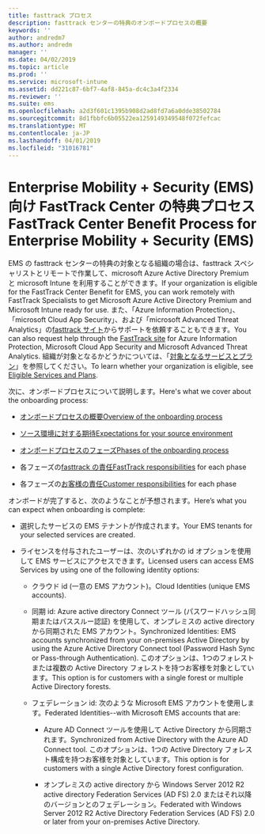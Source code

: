 ```yaml
---
title: fasttrack プロセス
description: fasttrack センターの特典のオンボードプロセスの概要
keywords: ''
author: andredm7
ms.author: andredm
manager: ''
ms.date: 04/02/2019
ms.topic: article
ms.prod: ''
ms.service: microsoft-intune
ms.assetid: dd221c87-6bf7-4af8-845a-dc4c3a4f2334
ms.reviewer: ''
ms.suite: ems
ms.openlocfilehash: a2d3f601c1395b908d2ad8fd7a6a0dde38502784
ms.sourcegitcommit: 8d1fbbfc6b05522ea1259149349548f072fefcac
ms.translationtype: MT
ms.contentlocale: ja-JP
ms.lasthandoff: 04/01/2019
ms.locfileid: "31016781"
---
```

# <a name="fasttrack-center-benefit-process-for-enterprise-mobility--security-ems"></a><span data-ttu-id="86612-103">Enterprise Mobility + Security (EMS) 向け FastTrack Center の特典プロセス</span><span class="sxs-lookup"><span data-stu-id="86612-103">FastTrack Center Benefit Process for Enterprise Mobility + Security (EMS)</span></span>
<span data-ttu-id="86612-104">EMS の fasttrack センターの特典の対象となる組織の場合は、fasttrack スペシャリストとリモートで作業して、microsoft Azure Active Directory Premium と microsoft Intune を利用することができます。</span><span class="sxs-lookup"><span data-stu-id="86612-104">If your organization is eligible for the FastTrack Center Benefit for EMS, you can work remotely with FastTrack Specialists to get Microsoft Azure Active Directory Premium and Microsoft Intune ready for use.</span></span> <span data-ttu-id="86612-105">また、「Azure Information Protection」、「microsoft Cloud App Security」、および「microsoft Advanced Threat Analytics」の[fasttrack サイト](https://www.microsoft.com/fasttrack/microsoft-365/ems)からサポートを依頼することもできます。</span><span class="sxs-lookup"><span data-stu-id="86612-105">You can also request help through the [FastTrack site](https://www.microsoft.com/fasttrack/microsoft-365/ems) for Azure Information Protection, Microsoft Cloud App Security and Microsoft Advanced Threat Analytics.</span></span> <span data-ttu-id="86612-106">組織が対象となるかどうかについては、「[対象となるサービスとプラン](M365-eligible-services-and-plans.md)」を参照してください。</span><span class="sxs-lookup"><span data-stu-id="86612-106">To learn whether your organization is eligible, see [Eligible Services and Plans](M365-eligible-services-and-plans.md).</span></span>


<span data-ttu-id="86612-107">次に、オンボードプロセスについて説明します。</span><span class="sxs-lookup"><span data-stu-id="86612-107">Here's what we cover about the onboarding process:</span></span>

-   [<span data-ttu-id="86612-108">オンボードプロセスの概要</span><span class="sxs-lookup"><span data-stu-id="86612-108">Overview of the onboarding process</span></span>](EMS-fasttrack-benefit-overview.md)

-   [<span data-ttu-id="86612-109">ソース環境に対する期待</span><span class="sxs-lookup"><span data-stu-id="86612-109">Expectations for your source environment</span></span>](EMS-source-environment-expectations.md)

-   [<span data-ttu-id="86612-110">オンボードプロセスのフェーズ</span><span class="sxs-lookup"><span data-stu-id="86612-110">Phases of the onboarding process</span></span>](EMS-onboarding-phases.md)

-   <span data-ttu-id="86612-111">各フェーズの[fasttrack の責任](EMS-fasttrack-responsibilities.md)</span><span class="sxs-lookup"><span data-stu-id="86612-111">[FastTrack responsibilities](EMS-fasttrack-responsibilities.md) for each phase</span></span>

-   <span data-ttu-id="86612-112">各フェーズの[お客様の責任](EMS-your-responsibilities.md)</span><span class="sxs-lookup"><span data-stu-id="86612-112">[Customer responsibilities](EMS-your-responsibilities.md) for each phase</span></span>

<span data-ttu-id="86612-113">オンボードが完了すると、次のようなことが予想されます。</span><span class="sxs-lookup"><span data-stu-id="86612-113">Here’s what you can expect when onboarding is complete:</span></span>

-   <span data-ttu-id="86612-114">選択したサービスの EMS テナントが作成されます。</span><span class="sxs-lookup"><span data-stu-id="86612-114">Your EMS tenants for your selected services are created.</span></span>

-   <span data-ttu-id="86612-115">ライセンスを付与されたユーザーは、次のいずれかの id オプションを使用して EMS サービスにアクセスできます。</span><span class="sxs-lookup"><span data-stu-id="86612-115">Licensed users can access EMS Services by using one of the following identity options:</span></span>

    -   <span data-ttu-id="86612-116">クラウド id (一意の EMS アカウント)。</span><span class="sxs-lookup"><span data-stu-id="86612-116">Cloud Identities (unique EMS accounts).</span></span>

    -   <span data-ttu-id="86612-117">同期 id: Azure active directory Connect ツール (パスワードハッシュ同期またはパススルー認証) を使用して、オンプレミスの active directory から同期された EMS アカウント。</span><span class="sxs-lookup"><span data-stu-id="86612-117">Synchronized Identities: EMS accounts synchronized from your on-premises Active Directory by using the Azure Active Directory Connect tool (Password Hash Sync or Pass-through Authentication).</span></span> <span data-ttu-id="86612-118">このオプションは、1つのフォレストまたは複数の Active Directory フォレストを持つお客様を対象としています。</span><span class="sxs-lookup"><span data-stu-id="86612-118">This option is for customers with a single forest or multiple Active Directory forests.</span></span>

    -   <span data-ttu-id="86612-119">フェデレーション id: 次のような Microsoft EMS アカウントを使用します。</span><span class="sxs-lookup"><span data-stu-id="86612-119">Federated Identities--with Microsoft EMS accounts that are:</span></span>

        -   <span data-ttu-id="86612-120">Azure AD Connect ツールを使用して Active Directory から同期されます。</span><span class="sxs-lookup"><span data-stu-id="86612-120">Synchronized from Active Directory with the Azure AD Connect tool.</span></span> <span data-ttu-id="86612-121">このオプションは、1つの Active Directory フォレスト構成を持つお客様を対象としています。</span><span class="sxs-lookup"><span data-stu-id="86612-121">This option is for customers with a single Active Directory forest configuration.</span></span>

        -   <span data-ttu-id="86612-122">オンプレミスの active directory から Windows Server 2012 R2 active directory Federation Services (AD FS) 2.0 またはそれ以降のバージョンとのフェデレーション。</span><span class="sxs-lookup"><span data-stu-id="86612-122">Federated with Windows Server 2012 R2 Active Directory Federation Services (AD FS) 2.0 or later from your on-premises Active Directory.</span></span>
